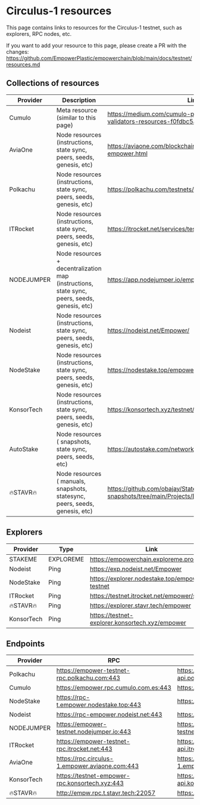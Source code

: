 # Circulus-1 resources

This page contains links to resources for the Circulus-1 testnet, such as explorers, RPC nodes, etc.

If you want to add your resource to this page, please create a PR with the changes: https://github.com/EmpowerPlastic/empowerchain/blob/main/docs/testnet/resources.md

## Collections of resources

| Provider   | Description                                                                                  | Link                                                                                 |
|------------|----------------------------------------------------------------------------------------------|--------------------------------------------------------------------------------------|
| Cumulo     | Meta resource (similar to this page)                                                         | https://medium.com/cumulo-pro/empower-community-of-validators-resources-f0fdbc5a5609 |
| AviaOne    | Node resources (instructions, state sync, peers, seeds, genesis, etc)                        | https://aviaone.com/blockchains-service/circulus-1-empower.html                      |
| Polkachu   | Node resources (instructions, state sync, peers, seeds, genesis, etc)                        | https://polkachu.com/testnets/empower                                                | 
| ITRocket   | Node resources (instructions, state sync, peers, seeds, genesis, etc)                        | https://itrocket.net/services/testnet/empower                                        |
| NODEJUMPER | Node resources + decentralization map (instructions, state sync, peers, seeds, genesis, etc) | https://app.nodejumper.io/empower-testnet                                            |
| Nodeist    | Node resources (instructions, state sync, peers, seeds, genesis, etc)                        | https://nodeist.net/Empower/                                                         |
| NodeStake  | Node resources (instructions, state sync, peers, seeds, genesis, etc)                        | https://nodestake.top/empower                                                        |
| KonsorTech | Node resources (instructions, state sync, peers, seeds, genesis, etc)                        | https://konsortech.xyz/testnet/empower                                               |
| AutoStake  | Node resources ( snapshots, state sync, peers, seeds, etc)                                   | https://autostake.com/networks/testnets/empower/#services                            |
| 🔥STAVR🔥  | Node resources ( manuals, snapshots, statesync, peers, seeds, genesis, etc)                  | https://github.com/obajay/StateSync-snapshots/tree/main/Projects/Empower             |

## Explorers

| Provider  | Type      | Link                                           |
|-----------|-----------|------------------------------------------------|
| STAKEME   | EXPLOREME | https://empowerchain.exploreme.pro/            |
| Nodeist   | Ping      | https://exp.nodeist.net/Empower                |
| NodeStake | Ping      | https://explorer.nodestake.top/empower-testnet |
| ITRocket  | Ping      | https://testnet.itrocket.net/empower/staking   |
| 🔥STAVR🔥 | Ping      | https://explorer.stavr.tech/empower            |
| KonsorTech | Ping     | https://testnet-explorer.konsortech.xyz/empower |

## Endpoints

| Provider   | RPC                                            | API                                          | gRPC                                    |
|------------|------------------------------------------------|----------------------------------------------|-----------------------------------------|
| Polkachu   | https://empower-testnet-rpc.polkachu.com:443   | https://empower-testnet-api.polkachu.com/    | empower-testnet-grpc.polkachu.com:17490 |
| Cumulo     | https://empower.rpc.cumulo.com.es:443          | https://empower.api.cumulo.com.es:443        | empower.grpc.cumulo.com.es:443          |
| NodeStake  | https://rpc-t.empower.nodestake.top:443        | https://api-t.empower.nodestake.top          | grpc-t.empower.nodestake.top:9090       |
| Nodeist    | https://rpc-empower.nodeist.net:443            | https://api-empower.nodeist.net              | N/A                                     |
| NODEJUMPER | https://empower-testnet.nodejumper.io:443      | https://empower-testnet.nodejumper.io:1317   | empower-testnet.nodejumper.io:9090      |
| ITRocket   | https://empower-testnet-rpc.itrocket.net:443   | https://empower-testnet-api.itrocket.net:443 | empower-testnet-grpc.itrocket.net:16090 |
| AviaOne    | https://rpc.circulus-1.empower.aviaone.com:443 | https://api.circulus-1.empower.aviaone.com   | grpc.circulus-1.empower.aviaone.com:443 |
| KonsorTech | https://testnet-empower-rpc.konsortech.xyz:443 | https://testnet-empower-api.konsortech.xyz   | testnet-empower.konsortech.xyz:25090    |
| 🔥STAVR🔥  | http://empw.rpc.t.stavr.tech:22057             | https://empw.api.t.stavr.tech                | empw.grpc.t.stavr.tech:9141             |

